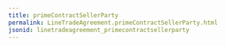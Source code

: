 ```yaml
---
title: primeContractSellerParty
permalink: LineTradeAgreement.primeContractSellerParty.html
jsonid: linetradeagreement_primecontractsellerparty
---
```

